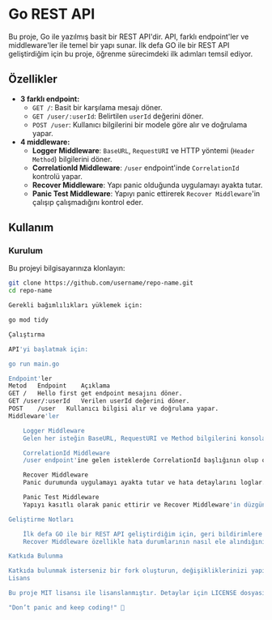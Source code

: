 # Go REST API

Bu proje, Go ile yazılmış basit bir REST API'dir. API, farklı endpoint'ler ve middleware'ler ile temel bir yapı sunar. İlk defa GO ile bir REST API geliştirdiğim için bu proje, öğrenme sürecimdeki ilk adımları temsil ediyor.

## Özellikler
- **3 farklı endpoint:**
  - `GET /`: Basit bir karşılama mesajı döner.
  - `GET /user/:userId`: Belirtilen `userId` değerini döner.
  - `POST /user`: Kullanıcı bilgilerini bir modele göre alır ve doğrulama yapar.
- **4 middleware:**
  - **Logger Middleware**: `BaseURL`, `RequestURI` ve HTTP yöntemi (`Header Method`) bilgilerini döner.
  - **CorrelationId Middleware**: `/user` endpoint'inde `CorrelationId` kontrolü yapar.
  - **Recover Middleware**: Yapı panic olduğunda uygulamayı ayakta tutar.
  - **Panic Test Middleware**: Yapıyı panic ettirerek `Recover Middleware`'in çalışıp çalışmadığını kontrol eder.

## Kullanım

### Kurulum
Bu projeyi bilgisayarınıza klonlayın:
```bash
git clone https://github.com/username/repo-name.git
cd repo-name

Gerekli bağımlılıkları yüklemek için:

go mod tidy

Çalıştırma

API'yi başlatmak için:

go run main.go

Endpoint'ler
Metod	Endpoint	Açıklama
GET	/	Hello first get endpoint mesajını döner.
GET	/user/:userId	Verilen userId değerini döner.
POST	/user	Kullanıcı bilgisi alır ve doğrulama yapar.
Middleware'ler

    Logger Middleware
    Gelen her isteğin BaseURL, RequestURI ve Method bilgilerini konsola yazdırır.

    CorrelationId Middleware
    /user endpoint'ine gelen isteklerde CorrelationId başlığının olup olmadığını kontrol eder. Eğer eksikse, 400 hata kodu döner.

    Recover Middleware
    Panic durumunda uygulamayı ayakta tutar ve hata detaylarını loglar.

    Panic Test Middleware
    Yapıyı kasıtlı olarak panic ettirir ve Recover Middleware'in düzgün çalıştığını doğrular.

Geliştirme Notları

    İlk defa GO ile bir REST API geliştirdiğim için, geri bildirimlere açık bir yapıya sahibim. Projenin eksik veya geliştirilebilir yönlerini paylaşabilirsiniz.
    Recover Middleware özellikle hata durumlarının nasıl ele alındığını göstermek için eklendi.

Katkıda Bulunma

Katkıda bulunmak isterseniz bir fork oluşturun, değişikliklerinizi yapın ve bir pull request açın.
Lisans

Bu proje MIT lisansı ile lisanslanmıştır. Detaylar için LICENSE dosyasına bakabilirsiniz.

"Don’t panic and keep coding!" 🚀